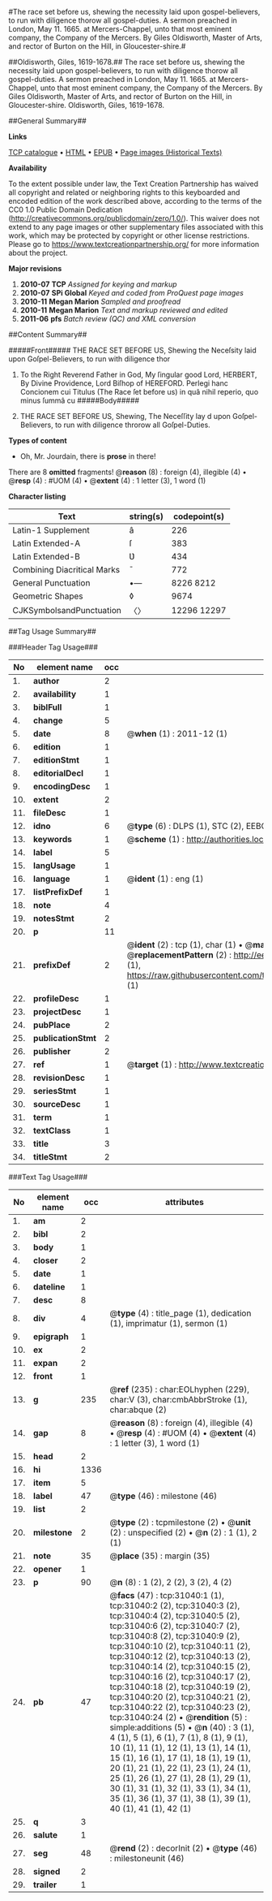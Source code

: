 #The race set before us, shewing the necessity laid upon gospel-believers, to run with diligence thorow all gospel-duties. A sermon preached in London, May 11. 1665. at Mercers-Chappel, unto that most eminent company, the Company of the Mercers. By Giles Oldisworth, Master of Arts, and rector of Burton on the Hill, in Gloucester-shire.#

##Oldisworth, Giles, 1619-1678.##
The race set before us, shewing the necessity laid upon gospel-believers, to run with diligence thorow all gospel-duties. A sermon preached in London, May 11. 1665. at Mercers-Chappel, unto that most eminent company, the Company of the Mercers. By Giles Oldisworth, Master of Arts, and rector of Burton on the Hill, in Gloucester-shire.
Oldisworth, Giles, 1619-1678.

##General Summary##

**Links**

[TCP catalogue](http://www.ota.ox.ac.uk/tcp/)  • 
[HTML](http://tei.it.ox.ac.uk/tcp/Texts-HTML/free/A53/A53307.html)  • 
[EPUB](http://tei.it.ox.ac.uk/tcp/Texts-EPUB/free/A53/A53307.epub) • 
[Page images (Historical Texts)](https://historicaltexts.jisc.ac.uk/eebo-99826635e)

**Availability**

To the extent possible under law, the Text Creation Partnership has waived all copyright and related or neighboring rights to this keyboarded and encoded edition of the work described above, according to the terms of the CC0 1.0 Public Domain Dedication (http://creativecommons.org/publicdomain/zero/1.0/). This waiver does not extend to any page images or other supplementary files associated with this work, which may be protected by copyright or other license restrictions. Please go to https://www.textcreationpartnership.org/ for more information about the project.

**Major revisions**

1. __2010-07__ __TCP__ *Assigned for keying and markup*
1. __2010-07__ __SPi Global__ *Keyed and coded from ProQuest page images*
1. __2010-11__ __Megan Marion__ *Sampled and proofread*
1. __2010-11__ __Megan Marion__ *Text and markup reviewed and edited*
1. __2011-06__ __pfs__ *Batch review (QC) and XML conversion*

##Content Summary##

#####Front#####
THE RACE SET BEFORE US, Shewing the Neceſsity laid upon Goſpel-Believers, to run with diligence thor
1. To the Right Reverend Father in God, My ſingular good Lord, HERBERT, By Divine Providence, Lord Biſhop of HEREFORD.
Perlegi hanc Concionem cui Titulus (The Race ſet before us) in quâ nihil reperio, quo minus ſummâ cu
#####Body#####

1. THE RACE SET BEFORE US, Shewing, The Neceſſity lay d upon Goſpel-Believers, to run with diligence throrow all Goſpel-Duties.

**Types of content**

  * Oh, Mr. Jourdain, there is **prose** in there!

There are 8 **omitted** fragments! 
 @__reason__ (8) : foreign (4), illegible (4)  •  @__resp__ (4) : #UOM (4)  •  @__extent__ (4) : 1 letter (3), 1 word (1)

**Character listing**


|Text|string(s)|codepoint(s)|
|---|---|---|
|Latin-1 Supplement|â|226|
|Latin Extended-A|ſ|383|
|Latin Extended-B|Ʋ|434|
|Combining             Diacritical Marks|̄|772|
|General Punctuation|•—|8226 8212|
|Geometric Shapes|◊|9674|
|CJKSymbolsandPunctuation|〈〉|12296 12297|

##Tag Usage Summary##

###Header Tag Usage###

|No|element name|occ|attributes|
|---|---|---|---|
|1.|__author__|2||
|2.|__availability__|1||
|3.|__biblFull__|1||
|4.|__change__|5||
|5.|__date__|8| @__when__ (1) : 2011-12 (1)|
|6.|__edition__|1||
|7.|__editionStmt__|1||
|8.|__editorialDecl__|1||
|9.|__encodingDesc__|1||
|10.|__extent__|2||
|11.|__fileDesc__|1||
|12.|__idno__|6| @__type__ (6) : DLPS (1), STC (2), EEBO-CITATION (1), PROQUEST (1), VID (1)|
|13.|__keywords__|1| @__scheme__ (1) : http://authorities.loc.gov/ (1)|
|14.|__label__|5||
|15.|__langUsage__|1||
|16.|__language__|1| @__ident__ (1) : eng (1)|
|17.|__listPrefixDef__|1||
|18.|__note__|4||
|19.|__notesStmt__|2||
|20.|__p__|11||
|21.|__prefixDef__|2| @__ident__ (2) : tcp (1), char (1)  •  @__matchPattern__ (2) : ([0-9\-]+):([0-9IVX]+) (1), (.+) (1)  •  @__replacementPattern__ (2) : http://eebo.chadwyck.com/downloadtiff?vid=$1&page=$2 (1), https://raw.githubusercontent.com/textcreationpartnership/Texts/master/tcpchars.xml#$1 (1)|
|22.|__profileDesc__|1||
|23.|__projectDesc__|1||
|24.|__pubPlace__|2||
|25.|__publicationStmt__|2||
|26.|__publisher__|2||
|27.|__ref__|1| @__target__ (1) : http://www.textcreationpartnership.org/docs/. (1)|
|28.|__revisionDesc__|1||
|29.|__seriesStmt__|1||
|30.|__sourceDesc__|1||
|31.|__term__|1||
|32.|__textClass__|1||
|33.|__title__|3||
|34.|__titleStmt__|2||


###Text Tag Usage###

|No|element name|occ|attributes|
|---|---|---|---|
|1.|__am__|2||
|2.|__bibl__|2||
|3.|__body__|1||
|4.|__closer__|2||
|5.|__date__|1||
|6.|__dateline__|1||
|7.|__desc__|8||
|8.|__div__|4| @__type__ (4) : title_page (1), dedication (1), imprimatur (1), sermon (1)|
|9.|__epigraph__|1||
|10.|__ex__|2||
|11.|__expan__|2||
|12.|__front__|1||
|13.|__g__|235| @__ref__ (235) : char:EOLhyphen (229), char:V (3), char:cmbAbbrStroke (1), char:abque (2)|
|14.|__gap__|8| @__reason__ (8) : foreign (4), illegible (4)  •  @__resp__ (4) : #UOM (4)  •  @__extent__ (4) : 1 letter (3), 1 word (1)|
|15.|__head__|2||
|16.|__hi__|1336||
|17.|__item__|5||
|18.|__label__|47| @__type__ (46) : milestone (46)|
|19.|__list__|2||
|20.|__milestone__|2| @__type__ (2) : tcpmilestone (2)  •  @__unit__ (2) : unspecified (2)  •  @__n__ (2) : 1 (1), 2 (1)|
|21.|__note__|35| @__place__ (35) : margin (35)|
|22.|__opener__|1||
|23.|__p__|90| @__n__ (8) : 1 (2), 2 (2), 3 (2), 4 (2)|
|24.|__pb__|47| @__facs__ (47) : tcp:31040:1 (1), tcp:31040:2 (2), tcp:31040:3 (2), tcp:31040:4 (2), tcp:31040:5 (2), tcp:31040:6 (2), tcp:31040:7 (2), tcp:31040:8 (2), tcp:31040:9 (2), tcp:31040:10 (2), tcp:31040:11 (2), tcp:31040:12 (2), tcp:31040:13 (2), tcp:31040:14 (2), tcp:31040:15 (2), tcp:31040:16 (2), tcp:31040:17 (2), tcp:31040:18 (2), tcp:31040:19 (2), tcp:31040:20 (2), tcp:31040:21 (2), tcp:31040:22 (2), tcp:31040:23 (2), tcp:31040:24 (2)  •  @__rendition__ (5) : simple:additions (5)  •  @__n__ (40) : 3 (1), 4 (1), 5 (1), 6 (1), 7 (1), 8 (1), 9 (1), 10 (1), 11 (1), 12 (1), 13 (1), 14 (1), 15 (1), 16 (1), 17 (1), 18 (1), 19 (1), 20 (1), 21 (1), 22 (1), 23 (1), 24 (1), 25 (1), 26 (1), 27 (1), 28 (1), 29 (1), 30 (1), 31 (1), 32 (1), 33 (1), 34 (1), 35 (1), 36 (1), 37 (1), 38 (1), 39 (1), 40 (1), 41 (1), 42 (1)|
|25.|__q__|3||
|26.|__salute__|1||
|27.|__seg__|48| @__rend__ (2) : decorInit (2)  •  @__type__ (46) : milestoneunit (46)|
|28.|__signed__|2||
|29.|__trailer__|1||
